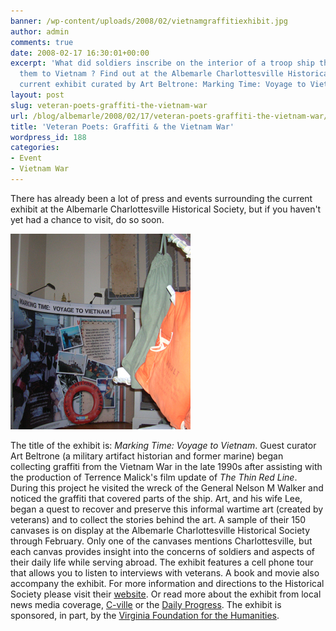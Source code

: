 ```yaml
---
banner: /wp-content/uploads/2008/02/vietnamgraffitiexhibit.jpg
author: admin
comments: true
date: 2008-02-17 16:30:01+00:00
excerpt: 'What did soldiers inscribe on the interior of a troop ship that carried
  them to Vietnam ? Find out at the Albemarle Charlottesville Historical Society''s
  current exhibit curated by Art Beltrone: Marking Time: Voyage to Vietnam.....'
layout: post
slug: veteran-poets-graffiti-the-vietnam-war
url: /blog/albemarle/2008/02/17/veteran-poets-graffiti-the-vietnam-war/
title: 'Veteran Poets: Graffiti & the Vietnam War'
wordpress_id: 188
categories:
- Event
- Vietnam War
---
```


There has already been a lot of press and events surrounding the current exhibit at the Albemarle Charlottesville Historical Society, but if you haven't yet had a chance to visit, do so soon. 

![vietnamgraffitiexhibit.jpg](/wp-content/uploads/2008/02/vietnamgraffitiexhibit.jpg)

The title of the exhibit is: _Marking Time: Voyage to Vietnam_. Guest curator Art Beltrone (a military artifact historian and former marine) began collecting graffiti from the Vietnam War in the late 1990s after assisting with the production of Terrence Malick's film update of _The Thin Red Line_. During this project he visited the wreck of the General Nelson M Walker and noticed the graffiti that covered parts of the ship. Art, and his wife Lee, began a  quest to recover and preserve this informal wartime art (created by veterans) and to collect the stories behind the art. A  sample of their 150 canvases is on display at the Albemarle Charlottesville Historical Society through February. Only one of the canvases mentions Charlottesville, but each canvas provides insight into the concerns of soldiers and aspects of their daily life while serving abroad.  The exhibit features  a cell phone tour that allows you to listen to interviews with veterans. A book and movie also accompany the exhibit. For more information and directions to the Historical Society please visit their [website](http://albemarlehistory.org/current_exhibit.htm). Or read more about the exhibit from local news media coverage, [C-ville](http://www.c-ville.com/index.php?cat=1990507071411724&ShowArticle_ID=11430601080889207) or the [Daily Progress](http://www.dailyprogress.com/servlet/Satellite?pagename=CDP/MGArticle/CDP_BasicArticle&cid=1173354619907&c=MGArticle). The exhibit is sponsored, in part, by the [Virginia Foundation for the Humanities](http://www.virginiafoundation.org/).  
